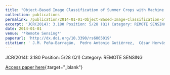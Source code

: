 ```yaml
---
title: "Object-Based Image Classification of Summer Crops with Machine Learning Methods"
collection: publications
permalink: /publication/2014-01-01-Object-Based-Image-Classification-of-Summer-Crops-with-Machine-Learning-Methods
excerpt: 'JCR(2014): 3.180 Position: 5/28 (Q1) Category: REMOTE SENSING'
date: 2014-01-01
venue: '*Remote Sensing*'
paperurl: 'http://dx.doi.org/10.3390/rs6065019'
citation: ' J.M. Peña-Barragán,  Pedro Antonio Gutiérrez,  César Hervás-Martínez,  Johan Six,  Richard E. Plant,  F. López-Granados, &quot;Object-Based Image Classification of Summer Crops with Machine Learning Methods.&quot; *Remote Sensing*, Vol.6(6), 2014, pp.5019--5041.'
---
```

JCR(2014): 3.180 Position: 5/28 (Q1) Category: REMOTE SENSING

[Access paper here](http://dx.doi.org/10.3390/rs6065019){:target="_blank"}
